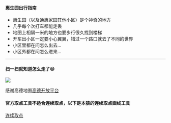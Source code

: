 #### 惠生园出行指南

- 惠生园（以及通惠家园其他小区）是个神奇的地方
- 几乎每个次打车都能走丢
- 地图上相隔一米的地方也要步行很久找到楼梯
- 开车出小区一定要小心翼翼，错过一个路口就去了不同的世界
- 小区里都在问怎么出去...
- 小区外都在问怎么进来...

------------
#### 扫一扫就知道怎么走了:cry:

![](https://newbie-leo.github.io/huishengyuan_life/img/qr.png)

感谢高德地图[高德开放平台](http://lbs.amap.com "高德开放平台")

#### 官方取点工具不适合连续取点，以下是本猿的连续取点画线工具

[连续取点](http://120.25.173.16/huishengyuan_life/getpoint.html)


